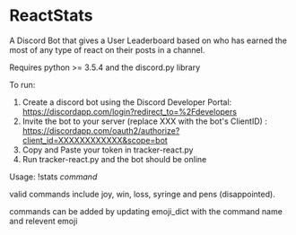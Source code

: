 # ReactStats
A Discord Bot that gives a User Leaderboard based on who has earned the most of any type of react on their posts in a channel. 

Requires python >= 3.5.4 and the discord.py library

To run:
1) Create a discord bot using the Discord Developer Portal: https://discordapp.com/login?redirect_to=%2Fdevelopers
2) Invite the bot to your server (replace XXX with the bot's ClientID) : https://discordapp.com/oauth2/authorize?client_id=XXXXXXXXXXXX&scope=bot
2) Copy and Paste your token in tracker-react.py
3) Run tracker-react.py and the bot should be online

Usage:
!stats *command*

valid commands include joy, win, loss, syringe and pens (disappointed). 

commands can be added by updating emoji_dict with the command name and relevent emoji
